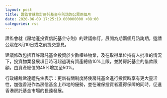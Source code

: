 ```yaml
---
layout: post
title: 證監會就修訂房託基金守則諮詢公眾兩個月
date: 2020-06-09 17:25:19.000000000 +08:00
categories: rss
---
```


證監會就《房地產投資信託基金守則》的建議修訂，展開為期兩個月諮詢期，邀請公眾在8月10日或之前提交意見。

建議修改包括容許房託基金投資於少數權益物業，及在取得單位持有人批准的情況下，投資物業發展項目時可超過現有資產總值10%上限，並將房託基金的借款限額，由資產總值的45%增加至50%。

行政總裁歐達禮先生表示：更新有關制度將使房託基金進行投資時享有更大靈活性，加強香港作為房信基金上市地的優勢，並在確保投資者獲得保障的同時，促進香港房託基金市場的長遠發展。
